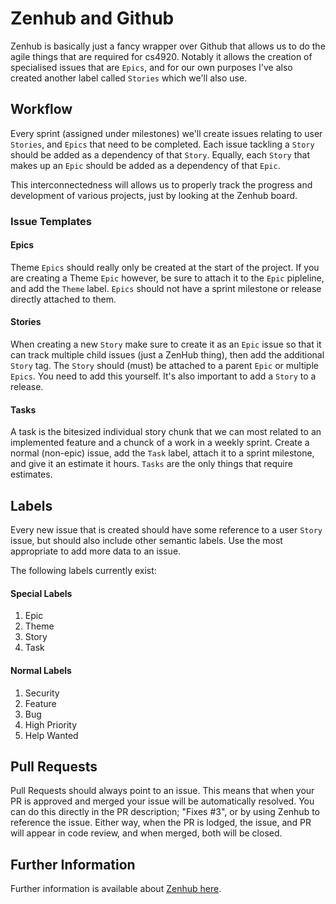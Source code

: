 # Zenhub and Github

Zenhub is basically just a fancy wrapper over Github that allows us to do the agile things that are required for cs4920. Notably it allows the creation of specialised issues that are `Epics`, and for our own purposes I've also created another label called `Stories` which we'll also use.

## Workflow

Every sprint (assigned under milestones) we'll create issues relating to user `Stories`, and `Epics` that need to be completed. Each issue tackling a `Story` should be added as a dependency of that `Story`. Equally, each `Story` that makes up an `Epic` should be added as a dependency of that `Epic`.

This interconnectedness will allows us to properly track the progress and development of various projects, just by looking at the Zenhub board.

### Issue Templates

#### Epics
Theme `Epics` should really only be created at the start of the project. If you are creating a Theme `Epic` however, be sure to attach it to the `Epic` pipleline, and add the `Theme` label. `Epics` should not have a sprint milestone or release directly attached to them.

#### Stories
When creating a new `Story` make sure to create it as an `Epic` issue so that it can track multiple child issues (just a ZenHub thing), then add the additional `Story` tag. The `Story` should (must) be attached to a parent `Epic` or multiple `Epics`. You need to add this yourself. It's also important to add a `Story` to a release.

#### Tasks
A task is the bitesized individual story chunk that we can most related to an implemented feature and a chunck of a work in a weekly sprint. Create a normal (non-epic) issue, add the `Task` label, attach it to a sprint milestone, and give it an estimate it hours. `Tasks` are the only things that require estimates.

## Labels

Every new issue that is created should have some reference to a user `Story` issue, but should also include other semantic labels. Use the most appropriate to add more data to an issue.

The following labels currently exist:

#### Special Labels
1. Epic
2. Theme
3. Story
4. Task

#### Normal Labels
1. Security
2. Feature
3. Bug
4. High Priority
5. Help Wanted

## Pull Requests

Pull Requests should always point to an issue. This means that when your PR is approved and merged your issue will be automatically resolved. You can do this directly in the PR description; "Fixes #3", or by using Zenhub to reference the issue. Either way, when the PR is lodged, the issue, and PR will appear in code review, and when merged, both will be closed.

## Further Information

Further information is available about [Zenhub here](https://help.zenhub.com/support/home).

